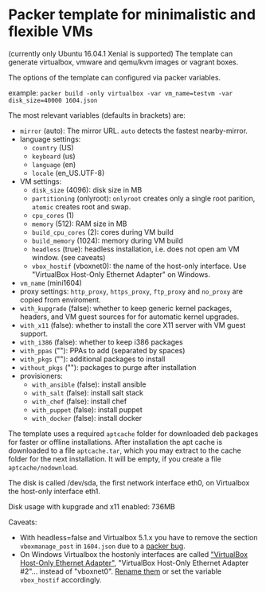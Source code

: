 Packer template for minimalistic and flexible VMs
=================================================

(currently only Ubuntu 16.04.1 Xenial is supported)
The template can generate virtualbox, vmware and qemu/kvm images or vagrant boxes.

The options of the template can configured via packer variables.

example:
    `packer build -only virtualbox -var vm_name=testvm -var disk_size=40000 1604.json`

The most relevant variables (defaults in brackets) are:

*   `mirror` (auto):
    The mirror URL. `auto` detects the fastest nearby-mirror.
*   language settings:
    - `country` (US)
    - `keyboard` (us)
    - `language` (en)
    - `locale` (en_US.UTF-8)
*   VM settings:
    - `disk_size` (4096): disk size in MB
    - `partitioning` (onlyroot): 
        `onlyroot` creates only a single root parition, `atomic` creates root and swap.
    - `cpu_cores` (1)
    - `memory` (512): RAM size in MB
    - `build_cpu_cores` (2): cores during VM build
    - `build_memory` (1024): memory during VM build
    - `headless` (true): headless installation, i.e. does not open am VM window. (see caveats)
    - `vbox_hostif` (vboxnet0): the name of the host-only interface. Use "VirtualBox Host-Only Ethernet Adapter" on Windows.
*   `vm_name` (mini1604)
*   proxy settings:
    `http_proxy`, `https_proxy`, `ftp_proxy` and `no_proxy` are copied from enviroment.
*   `with_kupgrade` (false):
    whether to keep generic kernel packages, headers, and VM guest sources for for automatic kernel upgrades.
*   `with_x11` (false): whether to install the core X11 server with VM guest support.
*   `with_i386` (false): whether to keep i386 packages
*   `with_ppas` (""): PPAs to add (separated by spaces)
*   `with_pkgs` (""): additional packages to install
*   `without_pkgs` (""): packages to purge after installation
*   provisioners:
    - `with_ansible` (false): install ansible
    - `with_salt` (false): install salt stack
    - `with_chef` (false): install chef
    - `with_puppet` (false): install puppet
    - `with_docker` (false): install docker

The template uses a required `aptcache` folder for downloaded deb packages for faster or offline installations.
After installation the apt cache is downloaded to a file `aptcache.tar`, which you may extract to the cache folder
for the next installation. It will be empty, if you create a file `aptcache/nodownload`.

The disk is called /dev/sda, the first network interface eth0, on Virtualbox the host-only interface eth1.

Disk usage with kupgrade and x11 enabled: 736MB

Caveats:

*   With headless=false and Virtualbox 5.1.x you have to remove the section `vboxmanage_post` in `1604.json` due to a [packer bug](https://github.com/mitchellh/packer/issues/3744).
*   On Windows Virtualbox the hostonly interfaces are called ["VirtualBox Host-Only Ethernet Adapter"]([https://www.virtualbox.org/ticket/7067]), "VirtualBox Host-Only Ethernet Adapter #2"... instead of "vboxnet0".
    [Rename them](http://www.fidian.com/problems-only-tyler-has/renaming-windows-network-adapter) or set the variable `vbox_hostif` accordingly.

